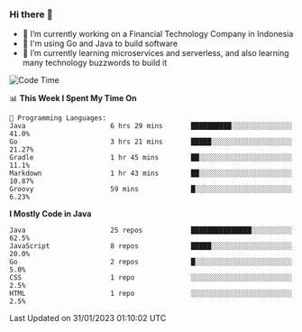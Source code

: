 ### Hi there 👋

<!--
**mazzama/mazzama** is a ✨ _special_ ✨ repository because its `README.md` (this file) appears on your GitHub profile.

Here are some ideas to get you started:

- 🔭 I’m currently working on ...
- 🌱 I’m currently learning ...
- 👯 I’m looking to collaborate on ...
- 🤔 I’m looking for help with ...
- 💬 Ask me about ...
- 📫 How to reach me: ...
- 😄 Pronouns: ...
- ⚡ Fun fact: ...
-->

- 🔭 I’m currently working on a Financial Technology Company in Indonesia
- :gun: I'm using Go and Java to build software
- 🌱 I’m currently learning microservices and serverless, and also learning many technology buzzwords to build it

<!--START_SECTION:waka-->
![Code Time](http://img.shields.io/badge/Code%20Time-2%2C528%20hrs%2039%20mins-blue)

📊 **This Week I Spent My Time On** 

```text
💬 Programming Languages: 
Java                     6 hrs 29 mins       ██████████░░░░░░░░░░░░░░░   41.0% 
Go                       3 hrs 21 mins       █████░░░░░░░░░░░░░░░░░░░░   21.27% 
Gradle                   1 hr 45 mins        ██░░░░░░░░░░░░░░░░░░░░░░░   11.1% 
Markdown                 1 hr 43 mins        ██░░░░░░░░░░░░░░░░░░░░░░░   10.87% 
Groovy                   59 mins             █░░░░░░░░░░░░░░░░░░░░░░░░   6.23%

```

**I Mostly Code in Java** 

```text
Java                     25 repos            ███████████████░░░░░░░░░░   62.5% 
JavaScript               8 repos             █████░░░░░░░░░░░░░░░░░░░░   20.0% 
Go                       2 repos             █░░░░░░░░░░░░░░░░░░░░░░░░   5.0% 
CSS                      1 repo              ░░░░░░░░░░░░░░░░░░░░░░░░░   2.5% 
HTML                     1 repo              ░░░░░░░░░░░░░░░░░░░░░░░░░   2.5%

```



 Last Updated on 31/01/2023 01:10:02 UTC
<!--END_SECTION:waka-->

